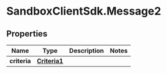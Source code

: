 # SandboxClientSdk.Message2

## Properties
Name | Type | Description | Notes
------------ | ------------- | ------------- | -------------
**criteria** | [**Criteria1**](Criteria1.md) |  | 
